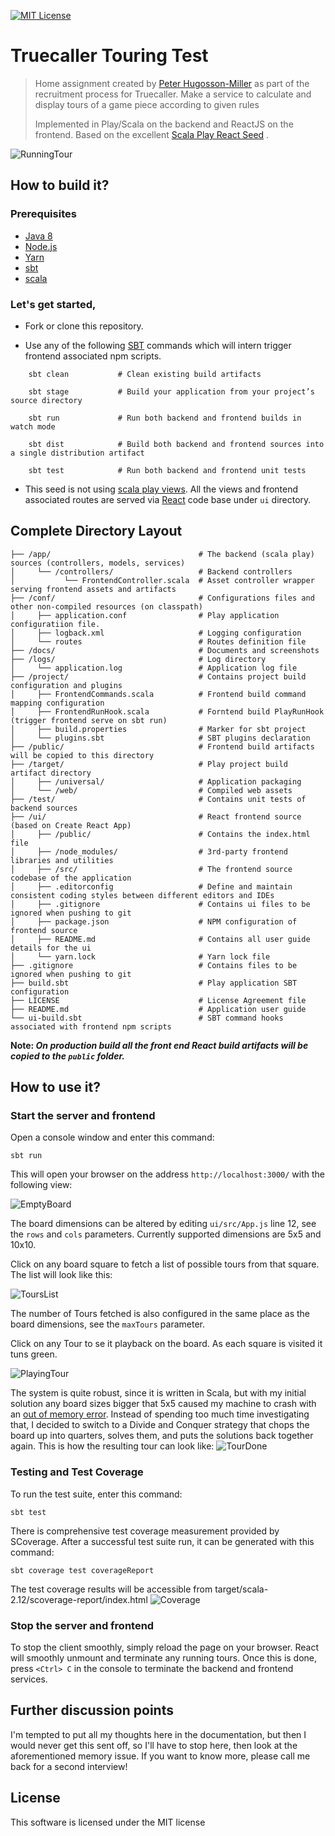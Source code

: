 [![MIT License][license-badge]][LICENSE]

# Truecaller Touring Test

> Home assignment created by [Peter Hugosson-Miller][oldmanlink-profile] as part of the recruitment process for Truecaller. Make a service to calculate and display tours of a game piece according to given rules 
> 
> Implemented in Play/Scala on the backend and ReactJS on the frontend. Based on the excellent [Scala Play React Seed](http://bit.ly/2A1AzEq) .
 
![RunningTour](https://github.com/OldManLink/truetest/blob/master/docs/05_RunningTour.gif)

## How to build it?

### Prerequisites

* [Java 8](https://www.oracle.com/java/technologies/javase-jdk8-downloads.html)
* [Node.js](https://nodejs.org/)
* [Yarn](https://classic.yarnpkg.com/en/docs/install/)
* [sbt](https://www.scala-sbt.org/download.html)
* [scala](https://www.scala-lang.org/download/)

### Let's get started,

* Fork or clone this repository.

* Use any of the following [SBT](http://www.scala-sbt.org/) commands which will intern trigger frontend associated npm scripts.

```
    sbt clean           # Clean existing build artifacts

    sbt stage           # Build your application from your project’s source directory

    sbt run             # Run both backend and frontend builds in watch mode

    sbt dist            # Build both backend and frontend sources into a single distribution artifact

    sbt test            # Run both backend and frontend unit tests
```

* This seed is not using [scala play views](https://www.playframework.com/documentation/2.6.x/ScalaTemplates). All the views and frontend associated routes are served via [React](https://reactjs.org/) code base under `ui` directory.

## Complete Directory Layout

```
├── /app/                                 # The backend (scala play) sources (controllers, models, services)
│     └── /controllers/                   # Backend controllers
│           └── FrontendController.scala  # Asset controller wrapper serving frontend assets and artifacts
├── /conf/                                # Configurations files and other non-compiled resources (on classpath)
│     ├── application.conf                # Play application configuratiion file.
│     ├── logback.xml                     # Logging configuration
│     └── routes                          # Routes definition file
├── /docs/                                # Documents and screenshots
├── /logs/                                # Log directory
│     └── application.log                 # Application log file
├── /project/                             # Contains project build configuration and plugins
│     ├── FrontendCommands.scala          # Frontend build command mapping configuration
│     ├── FrontendRunHook.scala           # Forntend build PlayRunHook (trigger frontend serve on sbt run)
│     ├── build.properties                # Marker for sbt project
│     └── plugins.sbt                     # SBT plugins declaration
├── /public/                              # Frontend build artifacts will be copied to this directory
├── /target/                              # Play project build artifact directory
│     ├── /universal/                     # Application packaging
│     └── /web/                           # Compiled web assets
├── /test/                                # Contains unit tests of backend sources
├── /ui/                                  # React frontend source (based on Create React App)
│     ├── /public/                        # Contains the index.html file
│     ├── /node_modules/                  # 3rd-party frontend libraries and utilities
│     ├── /src/                           # The frontend source codebase of the application
│     ├── .editorconfig                   # Define and maintain consistent coding styles between different editors and IDEs
│     ├── .gitignore                      # Contains ui files to be ignored when pushing to git
│     ├── package.json                    # NPM configuration of frontend source
│     ├── README.md                       # Contains all user guide details for the ui
│     └── yarn.lock                       # Yarn lock file
├── .gitignore                            # Contains files to be ignored when pushing to git
├── build.sbt                             # Play application SBT configuration
├── LICENSE                               # License Agreement file
├── README.md                             # Application user guide
└── ui-build.sbt                          # SBT command hooks associated with frontend npm scripts 
```

**Note: _On production build all the front end React build artifacts will be copied to the `public` folder._**

## How to use it?

### Start the server and frontend
Open a console window and enter this command:
```
sbt run
```
This will open your browser on the address `http://localhost:3000/` with the following view:

![EmptyBoard](https://github.com/OldManLink/truetest/blob/master/docs/00_EmptyBoard.png)

The board dimensions can be altered by editing `ui/src/App.js` line 12, see the `rows` and `cols` parameters. Currently supported dimensions are 5x5 and 10x10.

Click on any board square to fetch a list of possible tours from that square. The list will look like this:

![ToursList](https://github.com/OldManLink/truetest/blob/master/docs/01_ToursList.png)

The number of Tours fetched is also configured in the same place as the board dimensions, see the `maxTours` parameter.

Click on any Tour to se it playback on the board. As each square is visited it tuns green. 

![PlayingTour](https://github.com/OldManLink/truetest/blob/master/docs/02_PlayingTour.png)

The system is quite robust, since it is written in Scala, but with my initial solution any board sizes bigger that 5x5 caused my machine to crash with an [out of memory error](https://github.com/OldManLink/truetest/blob/master/docs/stackTrace.txt). Instead of spending too much time investigating that, I decided to switch to a Divide and Conquer strategy that chops the board up into quarters, solves them, and puts the solutions back together again. This is how the resulting tour can look like: ![TourDone](https://github.com/OldManLink/truetest/blob/master/docs/03_TourDone.png)

### Testing and Test Coverage
To run the test suite, enter this command:
```
sbt test
```

There is comprehensive test coverage measurement provided by SCoverage. After a successful test suite run, it can be generated with this command:
```
sbt coverage test coverageReport
```
The test coverage results will be accessible from target/scala-2.12/scoverage-report/index.html
![Coverage](https://github.com/OldManLink/truetest/blob/master/docs/04_Coverage.png)


### Stop the server and frontend
To stop the client smoothly, simply reload the page on your browser. React will smoothly unmount and terminate any running tours. Once this is done, press `<Ctrl> C` in the console to terminate the backend and frontend services.

## Further discussion points
I'm tempted to put all my thoughts here in the documentation, but then I would never get this sent off, so I'll have to stop here, then look at the aforementioned memory issue. If you want to know more, please call me back for a second interview!


## License

This software is licensed under the MIT license

[license-badge]: http://img.shields.io/badge/license-MIT-blue.svg?style=flat
[license]: https://github.com/yohangz/java-play-react-seed/blob/master/README.md

[oldmanlink-profile]: https://github.com/oldmanlink
